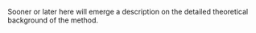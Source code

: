 Sooner or later here will emerge a description on the detailed theoretical background of the method. 